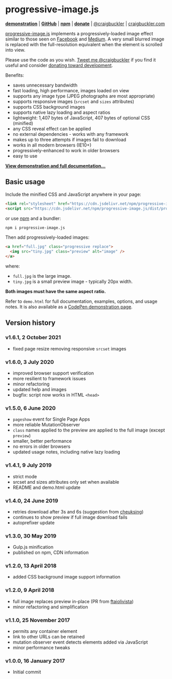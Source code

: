 # progressive-image.js

[**demonstration**](https://codepen.io/craigbuckler/full/yPqLXW) | [**GitHub**](https://github.com/craigbuckler/progressive-image.js) | [**npm**](https://www.npmjs.com/package/progressive-image.js) | [**donate**](https://gum.co/vIjey) | [@craigbuckler](https://twitter.com/craigbuckler) | [craigbuckler.com](https://craigbuckler.com/)


[progressive-image.js](https://github.com/craigbuckler/progressive-image.js) implements a progressively-loaded image effect similar to those seen on [Facebook](https://code.facebook.com/posts/991252547593574/the-technology-behind-preview-photos/) and [Medium](https://jmperezperez.com/medium-image-progressive-loading-placeholder/). A very small blurred image is replaced with the full-resolution equivalent when the element is scrolled into view.

Please use the code as you wish. [Tweet me @craigbuckler](https://twitter.com/craigbuckler) if you find it useful and consider [donating toward development](https://gum.co/vIjey).

Benefits:

* saves unnecessary bandwidth
* fast loading, high performance, images loaded on view
* supports any image type (JPEG photographs are most appropriate)
* supports responsive images (`srcset` and `sizes` attributes)
* supports CSS background images
* supports native lazy loading and aspect ratios
* lightweight: 1,407 bytes of JavaScript, 407 bytes of optional CSS (minified)
* any CSS reveal effect can be applied
* no external dependencies - works with any framework
* makes up to three attempts if images fail to download
* works in all modern browsers (IE10+)
* progressively-enhanced to work in older browsers
* easy to use

**[View demonstration and full documentation...](https://codepen.io/craigbuckler/full/yPqLXW)**


## Basic usage

Include the minified CSS and JavaScript anywhere in your page:

```html
<link rel="stylesheet" href="https://cdn.jsdelivr.net/npm/progressive-image.js/dist/progressive-image.css">
<script src="https://cdn.jsdelivr.net/npm/progressive-image.js/dist/progressive-image.js" async></script>
```

or use [npm](https://www.npmjs.com/package/progressive-image.js) and a bundler:

```sh
npm i progressive-image.js
```

Then add progressively-loaded images:

```html
<a href="full.jpg" class="progressive replace">
  <img src="tiny.jpg" class="preview" alt="image" />
</a>
```

where:

* `full.jpg` is the large image.
* `tiny.jpg` is a small preview image - typically 20px width.

**Both images must have the same aspect ratio.**

Refer to `demo.html` for full documentation, examples, options, and usage notes. It is also available as a [CodePen demonstration page](https://codepen.io/craigbuckler/full/yPqLXW).


## Version history

### v1.6.1, 2 October 2021

* fixed page resize removing responsive `srcset` images

### v1.6.0, 3 July 2020

* improved browser support verification
* more resilient to framework issues
* minor refactoring
* updated help and images
* bugfix: script now works in HTML `<head>`

### v1.5.0, 6 June 2020

* `pageshow` event for Single Page Apps
* more reliable MutationObserver
* `class` names applied to the preview are applied to the full image (except `preview`)
* smaller, better performance
* no errors in older browsers
* updated usage notes, including native lazy loading

### v1.4.1, 9 July 2019

* strict mode
* srcset and sizes attributes only set when available
* README and demo.html update

### v1.4.0, 24 June 2019

* retries download after 3s and 6s (suggestion from [cheuksing](https://github.com/cheuksing))
* continues to show preview if full image download fails
* autoprefixer update

### v1.3.0, 30 May 2019

* Gulp.js minification
* published on npm, CDN information

### v1.2.0, 13 April 2018

* added CSS background image support information

### v1.2.0, 9 April 2018

* full image replaces preview in-place (PR from [ftaiolivista](https://github.com/ftaiolivista))
* minor refactoring and simplification

### v1.1.0, 25 November 2017

* permits any container element
* link to other URLs can be retained
* mutation observer event detects elements added via JavaScript
* minor performance tweaks

### v1.0.0, 16 January 2017

* Initial commit
